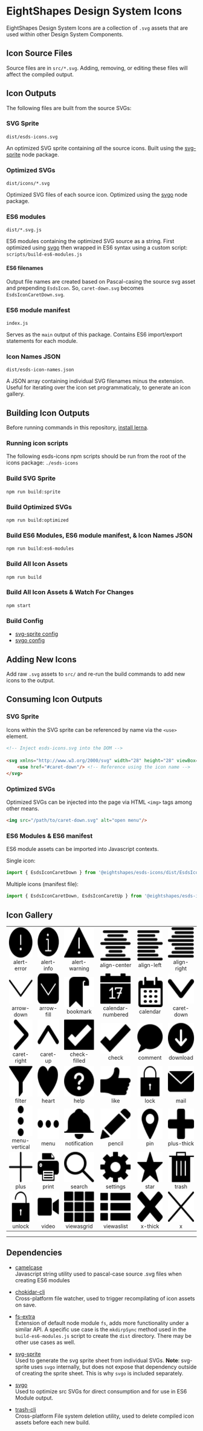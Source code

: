 # EightShapes Design System Icons
EightShapes Design System Icons are a collection of `.svg` assets that are used within other Design System Components.

## Icon Source Files
Source files are in `src/*.svg`. Adding, removing, or editing these files will affect the compiled output.

## Icon Outputs
The following files are built from the source SVGs:

### SVG Sprite
```
dist/esds-icons.svg
```
An optimized SVG sprite containing _all_ the source icons. Built using the [svg-sprite](https://github.com/jkphl/svg-sprite) node package.

### Optimized SVGs
```
dist/icons/*.svg
```
Optimized SVG files of each source icon. Optimized using the [svgo](https://github.com/svg/svgo) node package.

### ES6 modules
```
dist/*.svg.js
```
ES6 modules containing the optimized SVG source as a string. First optimized using [svgo](https://github.com/svg/svgo) then wrapped in ES6 syntax using a custom script: `scripts/build-es6-modules.js`

#### ES6 filenames
Output file names are created based on Pascal-casing the source svg asset and prepending `EsdsIcon`. So, `caret-down.svg` becomes `EsdsIconCaretDown.svg`.

### ES6 module manifest
```
index.js
```
Serves as the `main` output of this package. Contains ES6 import/export statements for each module.

### Icon Names JSON
```
dist/esds-icon-names.json
```
A JSON array containing individual SVG filenames minus the extension. Useful for iterating over the icon set programmaticaly, to generate an icon gallery.

## Building Icon Outputs
Before running commands in this repository, [install lerna](./documentation/lerna.md).

### Running icon scripts
The following esds-icons npm scripts should be run from the root of the icons package: `./esds-icons`

### Build SVG Sprite
```
npm run build:sprite
```

### Build Optimized SVGs
```
npm run build:optimized
```

### Build ES6 Modules, ES6 module manifest, & Icon Names JSON
```
npm run build:es6-modules
```
### Build All Icon Assets
```
npm run build
```
### Build All Icon Assets & Watch For Changes
```
npm start
```

### Build Config
* [svg-sprite config](./svg-sprite.config.json)
* [svgo config](./svgo.config.json)


## Adding New Icons
Add raw `.svg` assets to `src/` and re-run the build commands to add new icons to the output.

## Consuming Icon Outputs
### SVG Sprite
Icons within the SVG sprite can be referenced by name via the `<use>` element.

```html
<!-- Inject esds-icons.svg into the DOM -->

<svg xmlns="http://www.w3.org/2000/svg" width="28" height="28" viewBox="0 0 28 28">
	<use href="#caret-down"/> <!-- Reference using the icon name -->
</svg>
```

### Optimized SVGs
Optimized SVGs can be injected into the page via HTML `<img>` tags among other means.

```html
<img src="/path/to/caret-down.svg" alt="open menu"/>
```

### ES6 Modules & ES6 manifest
ES6 module assets can be imported into Javascript contexts.

Single icon:

```js
import { EsdsIconCaretDown } from '@eightshapes/esds-icons/dist/EsdsIconCaretDown.svg.js';
```
Multiple icons (manifest file):

```js
import { EsdsIconCaretDown, EsdsIconCaretUp } from '@eightshapes/esds-icons';
```



## Icon Gallery
<!-- MARKDOWNGALLERY: DO NOT EDIT THIS SECTION, AUTOGENERATED -->
|||||||
|:---:|:---:|:---:|:---:|:---:|:---:|
|<img height="80" width="80" src="src/alert-error.svg" alt="alert-error"/><br>alert-error|<img height="80" width="80" src="src/alert-info.svg" alt="alert-info"/><br>alert-info|<img height="80" width="80" src="src/alert-warning.svg" alt="alert-warning"/><br>alert-warning|<img height="80" width="80" src="src/align-center.svg" alt="align-center"/><br>align-center|<img height="80" width="80" src="src/align-left.svg" alt="align-left"/><br>align-left|<img height="80" width="80" src="src/align-right.svg" alt="align-right"/><br>align-right|
|<img height="80" width="80" src="src/arrow-down.svg" alt="arrow-down"/><br>arrow-down|<img height="80" width="80" src="src/arrow-fill.svg" alt="arrow-fill"/><br>arrow-fill|<img height="80" width="80" src="src/bookmark.svg" alt="bookmark"/><br>bookmark|<img height="80" width="80" src="src/calendar-numbered.svg" alt="calendar-numbered"/><br>calendar-numbered|<img height="80" width="80" src="src/calendar.svg" alt="calendar"/><br>calendar|<img height="80" width="80" src="src/caret-down.svg" alt="caret-down"/><br>caret-down|
|<img height="80" width="80" src="src/caret-right.svg" alt="caret-right"/><br>caret-right|<img height="80" width="80" src="src/caret-up.svg" alt="caret-up"/><br>caret-up|<img height="80" width="80" src="src/check-filled.svg" alt="check-filled"/><br>check-filled|<img height="80" width="80" src="src/check.svg" alt="check"/><br>check|<img height="80" width="80" src="src/comment.svg" alt="comment"/><br>comment|<img height="80" width="80" src="src/download.svg" alt="download"/><br>download|
|<img height="80" width="80" src="src/filter.svg" alt="filter"/><br>filter|<img height="80" width="80" src="src/heart.svg" alt="heart"/><br>heart|<img height="80" width="80" src="src/help.svg" alt="help"/><br>help|<img height="80" width="80" src="src/like.svg" alt="like"/><br>like|<img height="80" width="80" src="src/lock.svg" alt="lock"/><br>lock|<img height="80" width="80" src="src/mail.svg" alt="mail"/><br>mail|
|<img height="80" width="80" src="src/menu-vertical.svg" alt="menu-vertical"/><br>menu-vertical|<img height="80" width="80" src="src/menu.svg" alt="menu"/><br>menu|<img height="80" width="80" src="src/notification.svg" alt="notification"/><br>notification|<img height="80" width="80" src="src/pencil.svg" alt="pencil"/><br>pencil|<img height="80" width="80" src="src/pin.svg" alt="pin"/><br>pin|<img height="80" width="80" src="src/plus-thick.svg" alt="plus-thick"/><br>plus-thick|
|<img height="80" width="80" src="src/plus.svg" alt="plus"/><br>plus|<img height="80" width="80" src="src/print.svg" alt="print"/><br>print|<img height="80" width="80" src="src/search.svg" alt="search"/><br>search|<img height="80" width="80" src="src/settings.svg" alt="settings"/><br>settings|<img height="80" width="80" src="src/star.svg" alt="star"/><br>star|<img height="80" width="80" src="src/trash.svg" alt="trash"/><br>trash|
|<img height="80" width="80" src="src/unlock.svg" alt="unlock"/><br>unlock|<img height="80" width="80" src="src/video.svg" alt="video"/><br>video|<img height="80" width="80" src="src/viewasgrid.svg" alt="viewasgrid"/><br>viewasgrid|<img height="80" width="80" src="src/viewaslist.svg" alt="viewaslist"/><br>viewaslist|<img height="80" width="80" src="src/x-thick.svg" alt="x-thick"/><br>x-thick|<img height="80" width="80" src="src/x.svg" alt="x"/><br>x|

<!-- ENDMARKDOWNGALLERY -->

---
## Dependencies
* [camelcase](https://github.com/sindresorhus/camelcase#readme)  
Javascript string utility used to pascal-case source .svg files when
creating ES6 modules

* [chokidar-cli](https://github.com/kimmobrunfeldt/chokidar-cli)  
Cross-platform file watcher, used to trigger recompilating of icon assets on save.

* [fs-extra](https://github.com/jprichardson/node-fs-extra)  
Extension of default node module `fs`, adds more functionality under a similar API. A specific use case is the `mkdirpSync` method used in the `build-es6-modules.js` script to create the `dist` directory. There may be other use cases as well.

* [svg-sprite](https://github.com/jkphl/svg-sprite)  
Used to generate the svg sprite sheet from individual SVGs. **Note**: svg-sprite uses `svgo` internally, but does not expose that dependency outside of creating the sprite sheet. This is why `svgo` is included separately.

* [svgo](https://github.com/svg/svgo)  
Used to optimize src SVGs for direct consumption and for use in ES6 Module output.

* [trash-cli](https://github.com/sindresorhus/trash-cli#readme)  
Cross-platform File system deletion utility, used to delete compiled icon assets before each new build.
